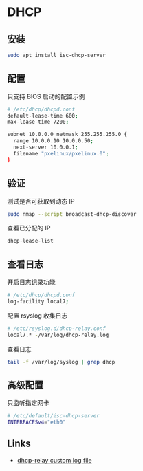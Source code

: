 # DHCP

## 安装

```sh
sudo apt install isc-dhcp-server
```

## 配置

只支持 BIOS 启动的配置示例

```sh
# /etc/dhcp/dhcpd.conf
default-lease-time 600;
max-lease-time 7200;

subnet 10.0.0.0 netmask 255.255.255.0 {
  range 10.0.0.10 10.0.0.50;
  next-server 10.0.0.1;
  filename "pxelinux/pxelinux.0";
}
```

## 验证

测试是否可获取到动态 IP

```sh
sudo nmap --script broadcast-dhcp-discover
```

查看已分配的 IP

```sh
dhcp-lease-list
```

## 查看日志

开启日志记录功能

```sh
# /etc/dhcp/dhcpd.conf
log-facility local7;
```

配置 rsyslog 收集日志

```sh
# /etc/rsyslog.d/dhcp-relay.conf
local7.* -/var/log/dhcp-relay.log
```

查看日志

```sh
tail -f /var/log/syslog | grep dhcp
```

## 高级配置

只监听指定网卡

```sh
# /etc/default/isc-dhcp-server
INTERFACESv4="eth0"
```


## Links

- [dhcp-relay custom log file](https://unix.stackexchange.com/questions/615461/dhcp-relay-custom-log-file)
